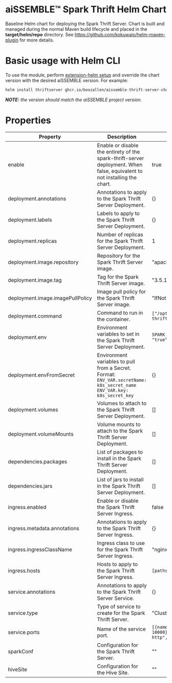 # aiSSEMBLE&trade; Spark Thrift Helm Chart
Baseline Helm chart for deploying the Spark Thrift Server. Chart is built and managed during the normal Maven build lifecycle and placed in the **target/helm/repo** directory. See https://github.com/kokuwaio/helm-maven-plugin for more details.

# Basic usage with Helm CLI
To use the module, perform [extension-helm setup](../README.md#leveraging-extensions-helm) and override the chart version with the desired aiSSEMBLE version. For example:
```bash
helm install thriftserver ghcr.io/boozallen/aissemble-thrift-server-chart --version <AISSEMBLE-VERSION>
```
_**NOTE:**_ *the version should match the aiSSEMBLE project version.*

# Properties

| Property                         | Description                                                                                                                       | Default                                                               |
|----------------------------------|-----------------------------------------------------------------------------------------------------------------------------------|-----------------------------------------------------------------------|
| enable                           | Enable or disable the entirety of the spark-thrift-server deployment.  When false, equivalent to not installing the chart.        | true                                                                  |
| deployment.annotations           | Annotations to apply to the Spark Thrift Server Deployment.                                                                       | {}                                                                    |
| deployment.labels                | Labels to apply to the Spark Thrift Server Deployment.                                                                            | {}                                                                    |
| deployment.replicas              | Number of replicas for the Spark Thrift Server Deployment.                                                                        | 1                                                                     |
| deployment.image.repository      | Repository for the Spark Thrift Server image.                                                                                     | "apache/spark"                                                        |
| deployment.image.tag             | Tag for the Spark Thrift Server image.                                                                                            | "3.5.1"                                                               |
| deployment.image.imagePullPolicy | Image pull policy for the Spark Thrift Server image.                                                                              | "IfNotPresent"                                                        |
| deployment.command               | Command to run in the container.                                                                                                  | `["/opt/spark/sbin/start-thriftserver.sh"]`                           |
| deployment.env                   | Environment variables to set in the Spark Thrift Server Deployment.                                                               | `SPARK_NO_DAEMONIZE: "true"`                                          |
| deployment.envFromSecret         | Environment variables to pull from a Secret. Format: <br/>`ENV_VAR.secretName: k8s_secret_name`<br/>`ENV_VAR.key: k8s_secret_key` | {}                                                                    |
| deployment.volumes               | Volumes to attach to the Spark Thrift Server Deployment.                                                                          | []                                                                    |
| deployment.volumeMounts          | Volume mounts to attach to the Spark Thrift Server Deployment.                                                                    | []                                                                    |
| dependencies.packages            | List of packages to install in the Spark Thrift Server Deployment.                                                                | []                                                                    |
| dependencies.jars                | List of jars to install in the Spark Thrift Server Deployment.                                                                    | []                                                                    |
| ingress.enabled                  | Enable or disable the Spark Thrift Server Ingress.                                                                                | false                                                                 |
| ingress.metadata.annotations     | Annotations to apply to the Spark Thrift Server Ingress.                                                                          | {}                                                                    |
| ingress.ingressClassName         | Ingress class to use for the Spark Thrift Server Ingress.                                                                         | "nginx"                                                               |
| ingress.hosts                    | Hosts to apply to the Spark Thrift Server Ingress.                                                                                | `[paths: []]`                                                         |
| service.annotations              | Annotations to apply to the Spark Thrift Server Service.                                                                          | {}                                                                    |
| service.type                     | Type of service to create for the Spark Thrift Server.                                                                            | "ClusterIP"                                                           |
| service.ports                    | Name of the service port.                                                                                                         | `[{name: "thrift", port: 10000}, {name: "thrift-http", port: 10001}]` |
| sparkConf                        | Configuration for the Spark Thrift Server.                                                                                        | ""                                                                    |
| hiveSite                         | Configuration for the Hive Site.                                                                                                  | ""                                                                    |
